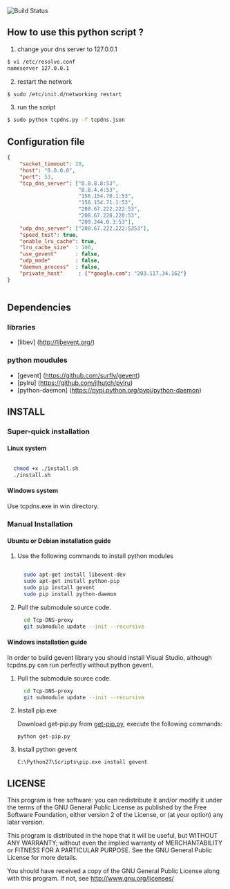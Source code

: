 
![Build Status](https://travis-ci.org/henices/Tcp-DNS-proxy.svg?branch=master)

How to use this python script ?
-------------------------------

1.    change your dns server to 127.0.0.1

   ```bash
  $ vi /etc/resolve.conf  
  nameserver 127.0.0.1
  ```
2.    restart the network

  ```bash
  $ sudo /etc/init.d/networking restart
  ```
3.    run the script

  ```bash
  $ sudo python tcpdns.py -f tcpdns.json
  ```
  
  
Configuration file
----------------------------

``` json
{
    "socket_timeout": 20,
    "host": "0.0.0.0",
    "port": 53,
    "tcp_dns_server": ["8.8.8.8:53",
                       "8.8.4.4:53",
                       "156.154.70.1:53",
                       "156.154.71.1:53",
                       "208.67.222.222:53",
                       "208.67.220.220:53",
                       "209.244.0.3:53"],
    "udp_dns_server": ["208.67.222.222:5353"],
    "speed_test": true,
    "enable_lru_cache": true,
    "lru_cache_size"  : 100,
    "use_gevent"      : false,
    "udp_mode"        : false,
    "daemon_process"  : false,
    "private_host"     : {"*google.com": "203.117.34.162"}
}



```

  
Dependencies
----------------------------

### libraries
   * [libev] (http://libevent.org/)

### python moudules
   * [gevent] (https://github.com/surfly/gevent)
   * [pylru] (https://github.com/jlhutch/pylru)
   * [python-daemon] (https://pypi.python.org/pypi/python-daemon)

INSTALL
---------------------

### Super-quick installation

#### Linux system

```bash

  chmod +x ./install.sh
  ./install.sh
```

#### Windows system

Use tcpdns.exe in win directory.


### Manual Installation


#### Ubuntu or Debian installation guide

1. Use the following commands to install python modules

   ```bash
   
     sudo apt-get install libevent-dev
     sudo apt-get install python-pip
     sudo pip install gevent
     sudo pip install python-daemon
   ```

2. Pull the submodule source code.

   ```bash
     cd Tcp-DNS-proxy
     git submodule update --init --recursive
   ```

#### Windows installation guide
   
   In order to build gevent library you should install Visual Studio, 
   although tcpdns.py can run perfectly without python gevent.
   
   
1. Pull the submodule source code.
   ```bash
     cd Tcp-DNS-proxy
     git submodule update --init --recursive
   ```

2. Install pip.exe

   Download get-pip.py from [get-pip.py](https://raw.github.com/pypa/pip/master/contrib/get-pip.py),
   execute the following commands:
   
   ```
   python get-pip.py
   ```
3. Install python gevent
   
   ```
   C:\Python27\Scripts\pip.exe install gevent
   ```


LICENSE
----------------------

This program is free software: you can redistribute it and/or modify it under the terms of the GNU General Public License 
as published by the Free Software Foundation, either version 2 of the License, or (at your option) any later version.

This program is distributed in the hope that it will be useful, but WITHOUT ANY WARRANTY; without even the implied warranty
of MERCHANTABILITY or FITNESS FOR A PARTICULAR PURPOSE. See the GNU General Public License for more details.

You should have received a copy of the GNU General Public License along with this program. If not, see 
http://www.gnu.org/licenses/
